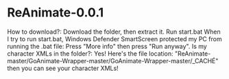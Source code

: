 # ReAnimate-0.0.1
How to download?:
Download the folder, then extract it. Run start.bat
When I try to run start.bat, Windows Defender SmartScreen protected my PC from running the .bat file:
Press "More info" then press "Run anyway".
Is my character XMLs in the folder?:
Yes! Here's the file location: "ReAnimate-master/GoAnimate-Wrapper-master/GoAnimate-Wrapper-master/_CACHÉ" then you can see your character XMLs!

